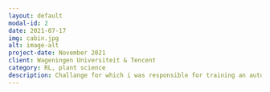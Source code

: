 ```yaml
---
layout: default
modal-id: 2
date: 2021-07-17
img: cabin.jpg
alt: image-alt
project-date: November 2021
client: Wageningen Universiteit & Tencent
category: RL, plant science
description: Challange for which i was responsible for training an automated greenhouse control agent, wrote a small medium post about my main learning point; https://medium.com/@geoffrey.gvd/incorporating-domain-knowledge-in-a-drl-agent-c4b8fc75240b
---
```

